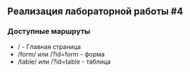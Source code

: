 ## Реализация лабораторной работы #4

### Доступные маршруты
<ul>
    <li>/ - Главная страница </li>
    <li>/form/ или /?id=form - форма</li>
    <li>/table/ или /?id=table - таблица</li>
</ul>